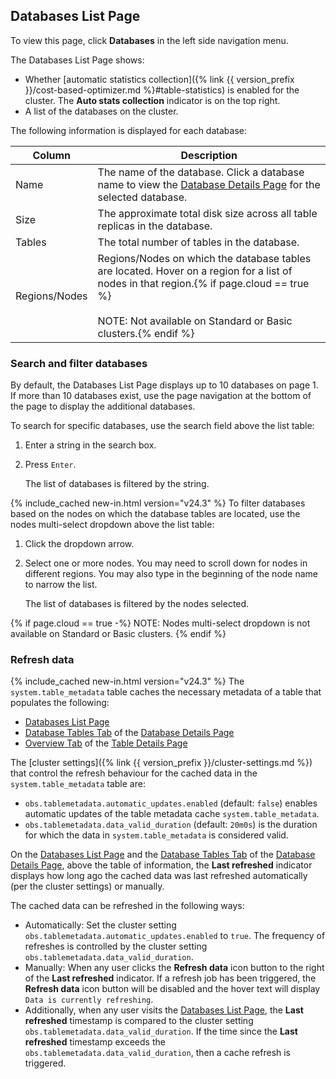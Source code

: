 ## Databases List Page

To view this page, click **Databases** in the left side navigation menu.

The Databases List Page shows:

- Whether [automatic statistics collection]({% link {{ version_prefix }}/cost-based-optimizer.md %}#table-statistics) is enabled for the cluster. The **Auto stats collection** indicator is on the top right.
- A list of the databases on the cluster.

The following information is displayed for each database:

 Column       | Description
--------------|-------------
Name          | The name of the database. Click a database name to view the [Database Details Page](#database-details-page) for the selected database.
Size          | The approximate total disk size across all table replicas in the database.
Tables        | The total number of tables in the database.
Regions/Nodes | Regions/Nodes on which the database tables are located. Hover on a region for a list of nodes in that region.{% if page.cloud == true %}<br><br>NOTE: Not available on Standard or Basic clusters.{% endif %}

### Search and filter databases

By default, the Databases List Page displays up to 10 databases on page 1. If more than 10 databases exist, use the page navigation at the bottom of the page to display the additional databases.

To search for specific databases, use the search field above the list table:

1. Enter a string in the search box.
1. Press `Enter`.

    The list of databases is filtered by the string.

{% include_cached new-in.html version="v24.3" %} To filter databases based on the nodes on which the database tables are located, use the nodes multi-select dropdown above the list table:

1. Click the dropdown arrow.
1. Select one or more nodes. You may need to scroll down for nodes in different regions. You may also type in the beginning of the node name to narrow the list.

    The list of databases is filtered by the nodes selected.

{% if page.cloud == true  -%}
NOTE: Nodes multi-select dropdown is not available on Standard or Basic clusters. 
{% endif %}

### Refresh data

{% include_cached new-in.html version="v24.3" %} The `system.table_metadata` table caches the necessary metadata of a table that populates the following:

- [Databases List Page](#databases-list-page)
- [Database Tables Tab](#tables-list-tab) of the [Database Details Page](#database-details-page)
- [Overview Tab](#overview-tab) of the [Table Details Page](#table-details-page)

The [cluster settings]({% link {{ version_prefix }}/cluster-settings.md %}) that control the refresh behaviour for the cached data in the `system.table_metadata` table are:

- `obs.tablemetadata.automatic_updates.enabled` (default: `false`) enables automatic updates of the table metadata cache `system.table_metadata`.
- `obs.tablemetadata.data_valid_duration` (default: `20m0s`) is the duration for which the data in `system.table_metadata` is considered valid.

On the [Databases List Page](#databases-list-page) and the [Database Tables Tab](#tables-list-tab) of the [Database Details Page](#database-details-page), above the table of information, the **Last refreshed** indicator displays how long ago the cached data was last refreshed automatically (per the cluster settings) or manually.

The cached data can be refreshed in the following ways:

- Automatically: Set the cluster setting `obs.tablemetadata.automatic_updates.enabled` to `true`. The frequency of refreshes is controlled by the cluster setting `obs.tablemetadata.data_valid_duration`.
- Manually: When any user clicks the **Refresh data** icon button to the right of the **Last refreshed** indicator. If a refresh job has been triggered, the **Refresh data** icon button will be disabled and the hover text will display `Data is currently refreshing`.
- Additionally, when any user visits the [Databases List Page](#databases-list-page), the **Last refreshed** timestamp is compared to the cluster setting `obs.tablemetadata.data_valid_duration`. If the time since the **Last refreshed** timestamp exceeds the `obs.tablemetadata.data_valid_duration`, then a cache refresh is triggered.
